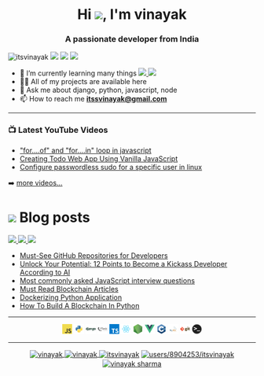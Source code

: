 <h1 align="center">Hi <img src="https://github.com/itsvinayak/itsvinayak/blob/master/assets/Hi.gif" height="30px" />, I'm vinayak</h1>
<h3 align="center">A passionate developer from India</h3>

<p align="left">
  <img src="https://komarev.com/ghpvc/?username=itsvinayak&label=PROFILE+VIEWS" alt="itsvinayak" />
  <a href="mailto:itssvinayak@gmail.com"><img src='https://img.shields.io/badge/Gmail-mail%20me-red' /></a>
  <a href="../../issues/new"><img src='https://img.shields.io/badge/Ask%20me-anything-1abc9c.svg'/></a>
  <a href="https://linktr.ee/itsvinayak"><img src="https://img.shields.io/badge/linktree-39E09B?style=for-the-badge&logo=linktree&logoColor=black"/></a>
</p>




<p align="left">
  
  - 🌱 I’m currently learning many things <a href="https://www.freecodecamp.org/itsvinayak"> <img src="https://img.shields.io/badge/freecodecamp-27273D?style=for-the-badge&logo=freecodecamp&logoColor=white"/> </a> <a href="https://www.udemy.com/user/vinayak-sharma-17/"> <img src="https://img.shields.io/badge/Udemy-EC5252?style=for-the-badge&logo=Udemy&logoColor=white"/> </a>
- 👨‍💻 All of my projects are available here
- 💬 Ask me about django, python, javascript, node
- 📫 How to reach me **itssvinayak@gmail.com**
</p>

---

### 📺 Latest YouTube Videos

<!-- YOUTUBE:START -->
- [&quot;for....of&quot; and &quot;for....in&quot; loop in javascript](https://www.youtube.com/watch?v=ZiWhl2S81zY)
- [Creating Todo Web App Using Vanilla JavaScript](https://www.youtube.com/watch?v=qGThQNQBnrE)
- [Configure passwordless sudo for a specific user in linux](https://www.youtube.com/watch?v=7QwdRYuM5i0)
<!-- YOUTUBE:END -->

➡️ [more videos...](https://www.youtube.com/channel/UC3Vrabb-Q563wejSp3KG8fA)



<!--  <p><img align="left" src="https://github-readme-stats.vercel.app/api?username=itsvinayak&show_icons=true&theme=radical" alt="itsvinayak" /></p> 
 <p> &nbsp; &nbsp; &nbsp; &nbsp; &nbsp; &nbsp; &nbsp; &nbsp; &nbsp; &nbsp; &nbsp; &nbsp; &nbsp; &nbsp; 
  <img align="center" src="https://user-images.githubusercontent.com/627794/87238688-cd69cc00-c3d3-11ea-99f4-812dfd665b38.gif" width="180"></p>
 -->
<!-- --- -->

# <img src="https://github.githubassets.com/images/icons/emoji/unicode/1f4d6.png?v8" width="40"/> Blog posts

<a href="https://dev.to/itsvinayak">
<img src="https://img.shields.io/badge/dev.to-0A0A0A?style=for-the-badge&logo=devdotto&logoColor=white" />
</a>
<a href="https://itsvinayak.hashnode.dev/">
<img src="https://img.shields.io/badge/Hashnode-2962FF?style=for-the-badge&logo=hashnode&logoColor=white" />
</a>
<a href="https://auth.geeksforgeeks.org/user/itsvinayak/articles">
<img src="https://img.shields.io/badge/GeeksforGeeks-298D46?style=for-the-badge&logo=geeksforgeeks&logoColor=white" />
</a>

<!-- --- -->

<!-- BLOG-POST-LIST:START -->
- [Must-See GitHub Repositories for Developers](https://itsvinayak.hashnode.dev/must-see-github-repositories-for-developers)
- [Unlock Your Potential: 12 Points to Become a Kickass Developer According to AI](https://itsvinayak.hashnode.dev/unlock-your-potential-12-points-to-become-a-kickass-developer-according-to-ai)
- [Most commonly asked JavaScript interview questions](https://itsvinayak.hashnode.dev/most-commonly-asked-javascript-interview-questions)
- [Must Read  Blockchain Articles](https://itsvinayak.hashnode.dev/must-read-blockchain-articles)
- [Dockerizing Python Application](https://itsvinayak.hashnode.dev/dockerizing-python-application)
- [How To Build A Blockchain In Python](https://itsvinayak.hashnode.dev/how-to-build-a-blockchain-in-python)
<!-- BLOG-POST-LIST:END -->


<!-- p align="center">
<a href="https://app.daily.dev/itsvinayak"><img src="https://github.com/itsvinayak/itsvinayak/blob/master/devcard.svg" width="200" alt="vinayak's Dev Card"/></a>
</p -->


---

<p align="center">
<code><img height="20" src="https://raw.githubusercontent.com/github/explore/80688e429a7d4ef2fca1e82350fe8e3517d3494d/topics/javascript/javascript.png"></code>
<code><img height="20" src="https://raw.githubusercontent.com/github/explore/80688e429a7d4ef2fca1e82350fe8e3517d3494d/topics/python/python.png"></code>
<code><img height="20" src="https://raw.githubusercontent.com/github/explore/80688e429a7d4ef2fca1e82350fe8e3517d3494d/topics/django/django.png"></code>
<code><img height="20" src="https://raw.githubusercontent.com/github/explore/80688e429a7d4ef2fca1e82350fe8e3517d3494d/topics/flask/flask.png"></code>
<code><img height="20" src="https://raw.githubusercontent.com/github/explore/80688e429a7d4ef2fca1e82350fe8e3517d3494d/topics/typescript/typescript.png"></code>
<code><img height="20" src="https://raw.githubusercontent.com/github/explore/80688e429a7d4ef2fca1e82350fe8e3517d3494d/topics/react/react.png"></code>
<code><img height="20" src="https://raw.githubusercontent.com/github/explore/80688e429a7d4ef2fca1e82350fe8e3517d3494d/topics/nodejs/nodejs.png"></code>
<code><img height="20" src="https://raw.githubusercontent.com/github/explore/80688e429a7d4ef2fca1e82350fe8e3517d3494d/topics/vue/vue.png"></code>
<code><img height="20" src="https://raw.githubusercontent.com/github/explore/80688e429a7d4ef2fca1e82350fe8e3517d3494d/topics/cpp/cpp.png"></code>
<code><img height="20" src="https://raw.githubusercontent.com/github/explore/80688e429a7d4ef2fca1e82350fe8e3517d3494d/topics/mysql/mysql.png"></code>
<code><img height="20" src="https://raw.githubusercontent.com/github/explore/80688e429a7d4ef2fca1e82350fe8e3517d3494d/topics/git/git.png"></code>
<code><img height="20" src="https://raw.githubusercontent.com/github/explore/80688e429a7d4ef2fca1e82350fe8e3517d3494d/topics/terminal/terminal.png"></code>
</p>

---

<p align="center">
<a target="_blank" href="https://dev.to/itsvinayak">
  <img align="center"  alt="vinayak" width="30" height="30" src="https://cdn.jsdelivr.net/npm/simple-icons@v3/icons/dev-dot-to.svg" />
</a>
<a target="_blank" href="https://itsvinayak.hashnode.dev/">
  <img  align="center" alt="vinayak" width="30"  height="30" src="https://cdn.jsdelivr.net/npm/simple-icons@v3/icons/hashnode.svg" />
</a>
<a href="https://linkedin.com/in/itsvinayak" target="blank"><img align="center" src="https://cdn.jsdelivr.net/npm/simple-icons@3.0.1/icons/linkedin.svg" alt="itsvinayak" height="30" width="30" /></a>
<a href="https://stackoverflow.com/users/8904253/itsvinayak" target="blank"><img align="center" src="https://cdn.jsdelivr.net/npm/simple-icons@3.0.1/icons/stackoverflow.svg" alt="users/8904253/itsvinayak" height="30" width="30" /></a>
<a href="https://www.youtube.com/channel/UC3Vrabb-Q563wejSp3KG8fA?view_as=subscriber" target="blank"><img align="center" src="https://cdn.jsdelivr.net/npm/simple-icons@3.0.1/icons/youtube.svg" alt="vinayak sharma" height="30" width="30" /></a>
</p>


<!-- 
<hr/>
<p align="left">
<img src="https://user-images.githubusercontent.com/33996594/204121689-b00e13bb-61fe-4590-8c06-ef2dbe140307.svg" width="100%" />
</p>
 -->

